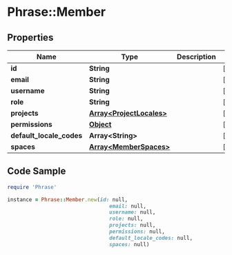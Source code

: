 # Phrase::Member

## Properties

Name | Type | Description | Notes
------------ | ------------- | ------------- | -------------
**id** | **String** |  | [optional] 
**email** | **String** |  | [optional] 
**username** | **String** |  | [optional] 
**role** | **String** |  | [optional] 
**projects** | [**Array&lt;ProjectLocales&gt;**](ProjectLocales.md) |  | [optional] 
**permissions** | [**Object**](.md) |  | [optional] 
**default_locale_codes** | **Array&lt;String&gt;** |  | [optional] 
**spaces** | [**Array&lt;MemberSpaces&gt;**](MemberSpaces.md) |  | [optional] 

## Code Sample

```ruby
require 'Phrase'

instance = Phrase::Member.new(id: null,
                                 email: null,
                                 username: null,
                                 role: null,
                                 projects: null,
                                 permissions: null,
                                 default_locale_codes: null,
                                 spaces: null)
```


